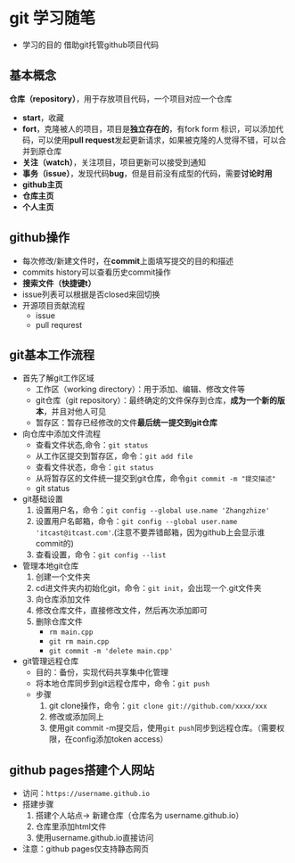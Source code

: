 # git 学习随笔
* 学习的目的 借助git托管github项目代码
## 基本概念
**仓库（repository）**，用于存放项目代码，一个项目对应一个仓库  
* **start**，收藏  
* **fort**，克隆被人的项目，项目是**独立存在的**，有fork form 标识，可以添加代码，可以使用**pull request**发起更新请求，如果被克隆的人觉得不错，可以合并到原仓库  
* **关注（watch）**，关注项目，项目更新可以接受到通知  
* **事务（issue）**，发现代码**bug**，但是目前没有成型的代码，需要**讨论时用**  
* **github主页**  
* **仓库主页**  
* **个人主页**  
## github操作
* 每次修改/新建文件时，在**commit**上面填写提交的目的和描述  
* commits history可以查看历史commit操作  
* **搜索文件（快捷键t）**  
* issue列表可以根据是否closed来回切换  
* 开源项目贡献流程  
    * issue
    * pull requrest
## git基本工作流程
* 首先了解git工作区域
    * 工作区（working directory）：用于添加、编辑、修改文件等
    * git仓库（git repository）：最终确定的文件保存到仓库，**成为一个新的版本**，并且对他人可见
    * 暂存区：暂存已经修改的文件**最后统一提交到git仓库**
* 向仓库中添加文件流程
    * 查看文件状态,命令：```git status```
    * 从工作区提交到暂存区，命令：```git add file```
    * 查看文件状态，命令：```git status```
    * 从将暂存区的文件统一提交到git仓库，命令```git commit -m "提交描述"```
    * git status
* git基础设置
    1. 设置用户名，命令：```git config --global use.name 'Zhangzhize'```
    2. 设置用户名邮箱，命令：```git config --global user.name 'itcast@itcast.com'```.(注意不要弄错邮箱，因为github上会显示谁commit的)
    3. 查看设置，命令：```git config --list```
* 管理本地git仓库
    1. 创建一个文件夹
    2. cd进文件夹内初始化git，命令：```git init```，会出现一个.git文件夹
    3. 向仓库添加文件
    4. 修改仓库文件，直接修改文件，然后再次添加即可
    5. 删除仓库文件
        * ```rm main.cpp```
        * ```git rm main.cpp```
        * ```git commit -m 'delete main.cpp'```
* git管理远程仓库
    * 目的：备份，实现代码共享集中化管理
    * 将本地仓库同步到git远程仓库中，命令：```git push```
    * 步骤
        1. git clone操作，命令：```git clone git://github.com/xxxx/xxx```
        2. 修改或添加同上
        3. 使用git commit -m提交后，使用```git push```同步到远程仓库。（需要权限，在config添加token access）
## github pages搭建个人网站
* 访问：```https://username.github.io```
* 搭建步骤
    1. 搭建个人站点-> 新建仓库（仓库名为 username.github.io）
    2. 仓库里添加html文件
    3. 使用username.github.io直接访问
* 注意：github pages仅支持静态网页